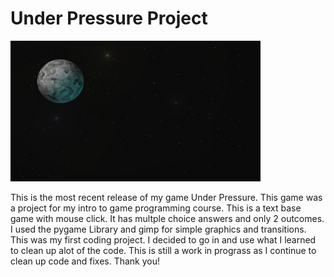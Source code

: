 # Under Pressure Project

<img src = "/space/space9.png" width = "400">

This is the most recent release of my game Under Pressure. This game was a project for my intro to game programming course.
This is a text base game with mouse click. It has multple choice answers and only 2 outcomes. I used the pygame Library
and gimp for simple graphics and transitions. This was my first coding project. I decided to go in and use what I learned
to clean up alot of the code. This is still a work in prograss as I continue to clean up code and fixes. Thank you!
